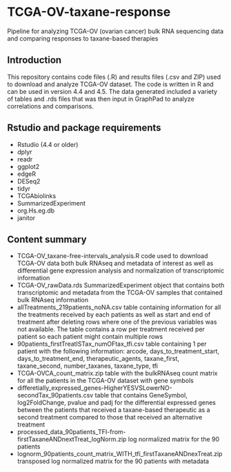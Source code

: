 # TCGA-OV-taxane-response
Pipeline for analyzing TCGA-OV (ovarian cancer) bulk RNA sequencing data and comparing responses to taxane-based therapies

## Introduction
This repository contains code files (.R) and results files (.csv and ZIP) used to download and analyze TCGA-OV dataset. The code is written in R and can be used in version 4.4 and 4.5.
The data generated included a variety of tables and .rds files that was then input in GraphPad to analyze correlations and comparisons. 

## Rstudio and package requirements 
- Rstudio (4.4 or older)
- dplyr
- readr
- ggplot2
- edgeR
- DESeq2
- tidyr
- TCGAbiolinks
- SummarizedExperiment
- org.Hs.eg.db
- janitor

## Content summary 
- TCGA-OV_taxane-free-intervals_analysis.R code used to download TCGA-OV data both bulk RNAseq and metadata of interest as well as differential gene expression analysis and normalization of transcriptomic information
- TCGA-OV_rawData.rds SummarizedExperiment object that contains both transcriptomic and metadata from the TCGA-OV samples that contained bulk RNAseq information
- allTreatments_219patients_noNA.csv table containing information for all the treatments received by each patients as well as start and end of treatment after deleting rows where one of the previous variables was not available. The table contains a row per treatment received per patient so each patient might contain multiple rows
- 90patients_firstTreatISTax_numOFtax_tfi.csv table containing 1 per patient with the following information: arcode, days_to_treatment_start, days_to_treatment_end, therapeutic_agents, taxane_first, taxane_second, number_taxanes, taxane_type, tfi
- TCGA-OVCA_count_matrix.zip table with the bulkRNAseq count matrix for all the patients in the TCGA-OV dataset with gene symbols
- differetially_expressed_genes-HigherYESVSLowerNO-secondTax_90patients.csv table that contains GeneSymbol, log2FoldChange, pvalue and padj for the differential expressed genes between the patients that received a taxane-based therapeutic as a second treatment compared to those that received an alternative treatment
-  processed_data_90patients_TFI-from-firstTaxaneANDnextTreat_logNorm.zip log normalized matrix for the 90 patients
-  lognorm_90patients_count_matrix_WITH_tfi_firstTaxaneANDnexTreat.zip transposed log normalized matrix for the 90 patients with metadata
  
